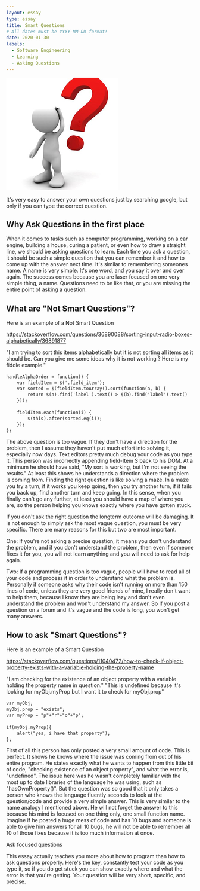 ```yaml
---
layout: essay
type: essay
title: Smart Questions
# All dates must be YYYY-MM-DD format!
date: 2020-01-30
labels:
  - Software Engineering
  - Learning
  - Asking Questions
---
```


<img class="ui tiny left circular floated image" src="../images/questions.jpg">

It's very easy to answer your own questions just by searching google, but only if you can type the correct question.

## Why Ask Questions in the first place

When it comes to tasks such as computer programming, working on a car engine, building a house, curing a patient, or even how to draw a straight line, we should be asking questions to learn.  Each time you ask a question, it should be such a simple question that you can remember it and how to come up with the answer next time.  It's similar to remembering someones name.  A name is very simple. It's one word, and you say it over and over again. The success comes because you are laser focused on one very simple thing, a name.  Questions need to be like that, or you are missing the entire point of asking a question.

## What are "Not Smart Questions"? 

Here is an example of a Not Smart Question

https://stackoverflow.com/questions/36890088/sorting-input-radio-boxes-alphabetically/36891877

"I am trying to sort this items alphabetically but it is not sorting all items as it should be. Can you give me some ideas why it is not working ? Here is my fiddle example."

```
handleAlphaOrder = function() {
    var fieldItem = $('.field_item');
    var sorted = $(fieldItem.toArray().sort(function(a, b) {
        return $(a).find('label').text() > $(b).find('label').text()
    }));

    fieldItem.each(function(i) {
        $(this).after(sorted.eq(i));
    });
};
```

The above question is too vague.  If they don't have a direction for the problem, then I assume they haven't put much effort into solving it, especially now days. Text editors pretty much debug your code as you type it.  This person was incorrectly appending field-Item S back to his DOM.  At a minimum he should have said, "My sort is working, but I'm not seeing the results."  At least this shows he understands a direction where the problem is coming from.  Finding the right question is like solving a maze. In a maze you try a turn, if it works you keep going, then you try another turn, if it fails you back up, find another turn and keep going.  In this sense, when you finally can't go any further, at least you should have a map of where you are, so the person helping you knows exactly where you have gotten stuck.

If you don't ask the right question the longterm outcome will be damaging.  It is not enough to simply ask the most vague question, you must be very specific.  There are many reasons for this but two are most important. 

One: If you're not asking a precise question, it means you don't understand the problem, and if you don't understand the problem, then even if someone fixes it for you, you will not learn anything and you will need to ask for help again.

Two: If a programming question is too vague, people will have to read all of your code and process it in order to understand what the problem is.  Personally if someone asks why their code isn't running on more than 150 lines of code, unless they are very good friends of mine, I really don't want to help them, because I know they are being lazy and don't even understand the problem and won't understand my answer.  So if you post a question on a forum and it's vague and the code is long, you won't get many answers.

## How to ask "Smart Questions"?

Here is an example of a Smart Question

https://stackoverflow.com/questions/11040472/how-to-check-if-object-property-exists-with-a-variable-holding-the-property-name

"I am checking for the existence of an object property with a variable holding the property name in question."
"This is undefined because it's looking for myObj.myProp but I want it to check for myObj.prop"

```
var myObj;
myObj.prop = "exists";
var myProp = "p"+"r"+"o"+"p";

if(myObj.myProp){
    alert("yes, i have that property");
};
```

First of all this person has only posted a very small amount of code.  This is perfect.  It shows he knows where the issue was coming from out of his entire program.  He states exactly what he wants to happen from this little bit of code, "checking existence of an object property", and what the error is, "undefined".  The issue here was he wasn't completely familiar with the most up to date libraries of the language he was using, such as "hasOwnProperty()".  But the question was so good that it only takes a person who knows the language fluently seconds to look at the question/code and provide a very simple answer.  This is very similar to the name analogy I mentioned above.  He will not forget the answer to this because his mind is focused on one thing only, one small function name.  Imagine if he posted a huge mess of code and has 10 bugs and someone is able to give him answers for all 10 bugs, he will not be able to remember all 10 of those fixes because it is too much information at once.

Ask focused questions

This essay actually teaches you more about how to program than how to ask questions properly.  Here's the key, constantly test your code as you type it, so if you do get stuck you can show exactly where and what the error is that you're getting.  Your question will be very short, specific, and precise.
